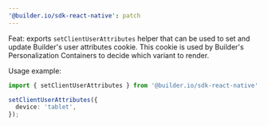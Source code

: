 ```yaml
---
'@builder.io/sdk-react-native': patch
---
```


Feat: exports `setClientUserAttributes` helper that can be used to set and update Builder's user attributes cookie. This cookie is used by Builder's Personalization Containers to decide which variant to render.

Usage example:

```ts
import { setClientUserAttributes } from '@builder.io/sdk-react-native';

setClientUserAttributes({
  device: 'tablet',
});
```

